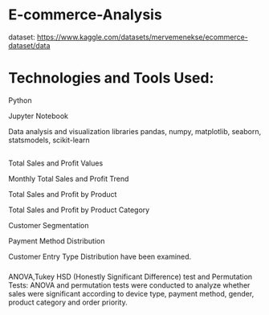 # E-commerce-Analysis


dataset: https://www.kaggle.com/datasets/mervemenekse/ecommerce-dataset/data

# Technologies and Tools Used:

Python

Jupyter Notebook

Data analysis and visualization libraries  pandas, numpy, matplotlib, seaborn, statsmodels, scikit-learn



##

Total Sales and Profit Values

Monthly Total Sales and Profit Trend

Total Sales and Profit by Product

Total Sales and Profit by Product Category

Customer Segmentation

Payment Method Distribution

Customer Entry Type Distribution have been examined.

###
ANOVA,Tukey HSD (Honestly Significant Difference) test and Permutation Tests: ANOVA and permutation tests were conducted to analyze whether sales were significant according to device type, payment method, gender, product category and order priority.
